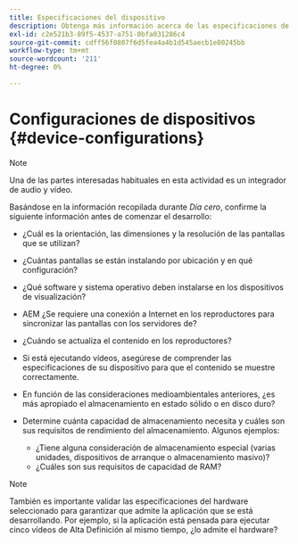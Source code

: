 ```yaml
---
title: Especificaciones del dispositivo
description: Obtenga más información acerca de las especificaciones de los dispositivos en lo que respecta a AEM Screens.
exl-id: c2e521b3-89f5-4537-a751-0bfa031286c4
source-git-commit: cdff56f0807f6d5fea4a4b1d545aecb1e80245bb
workflow-type: tm+mt
source-wordcount: '211'
ht-degree: 0%

---
```


# Configuraciones de dispositivos {#device-configurations}

>[!NOTE]
>
>Una de las partes interesadas habituales en esta actividad es un integrador de audio y vídeo.

Basándose en la información recopilada durante *Día cero*, confirme la siguiente información antes de comenzar el desarrollo:

* ¿Cuál es la orientación, las dimensiones y la resolución de las pantallas que se utilizan?

* ¿Cuántas pantallas se están instalando por ubicación y en qué configuración?

* ¿Qué software y sistema operativo deben instalarse en los dispositivos de visualización?

* AEM ¿Se requiere una conexión a Internet en los reproductores para sincronizar las pantallas con los servidores de?

* ¿Cuándo se actualiza el contenido en los reproductores?

* Si está ejecutando vídeos, asegúrese de comprender las especificaciones de su dispositivo para que el contenido se muestre correctamente.

* En función de las consideraciones medioambientales anteriores, ¿es más apropiado el almacenamiento en estado sólido o en disco duro?

* Determine cuánta capacidad de almacenamiento necesita y cuáles son sus requisitos de rendimiento del almacenamiento. Algunos ejemplos:
   * ¿Tiene alguna consideración de almacenamiento especial (varias unidades, dispositivos de arranque o almacenamiento masivo)?
   * ¿Cuáles son sus requisitos de capacidad de RAM?


>[!NOTE]
>
>También es importante validar las especificaciones del hardware seleccionado para garantizar que admite la aplicación que se está desarrollando. Por ejemplo, si la aplicación está pensada para ejecutar cinco vídeos de Alta Definición al mismo tiempo, ¿lo admite el hardware?
